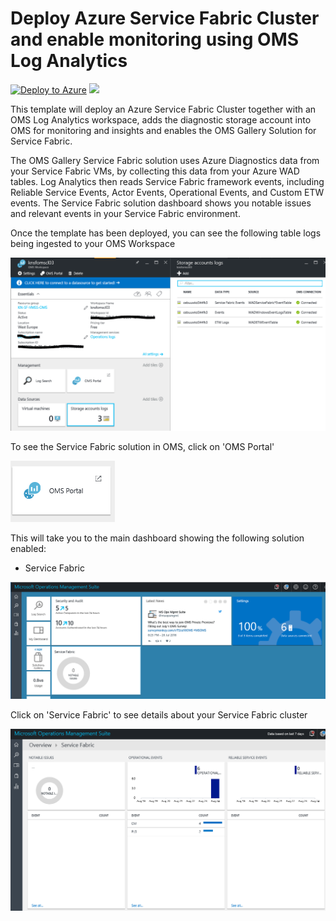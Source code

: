 # Deploy Azure Service Fabric Cluster and enable monitoring using OMS Log Analytics

[![Deploy to Azure](http://azuredeploy.net/deploybutton.png)](https://portal.azure.com/#create/Microsoft.Template/uri/https%3A%2F%2Fraw.githubusercontent.com%2Fazure%2Fazure-quickstart-templates%2Fmaster%2Fservice-fabric-oms%2F%2Fazuredeploy.json) 
<a href="http://armviz.io/#/?load=https%3A%2F%2Fraw.githubusercontent.com%2FAzure%2Fazure-quickstart-templates%2Fmaster%2Fservice-fabric-oms%2Fazuredeploy.json" target="_blank">
    <img src="http://armviz.io/visualizebutton.png"/>
</a>

This template will deploy an Azure Service Fabric Cluster together with an OMS Log Analytics workspace, adds the diagnostic storage account into OMS for monitoring and insights and enables the OMS Gallery Solution for Service Fabric. 

The OMS Gallery Service Fabric solution uses Azure Diagnostics data from your Service Fabric VMs, by collecting this data from your Azure WAD tables. 
Log Analytics then reads Service Fabric framework events, including Reliable Service Events, Actor Events, Operational Events, and Custom ETW events. 
The Service Fabric solution dashboard shows you notable issues and relevant events in your Service Fabric environment.

Once the template has been deployed, you can see the following table logs being ingested to your OMS Workspace

![all text](images/sflogs.png "OMS storage logs")

To see the Service Fabric solution in OMS, click on 'OMS Portal'

![all text](images/omsportal.png "OMS Portal")

This will take you to the main dashboard showing the following solution enabled:

* Service Fabric

![all text](images/oms.png "OMS")

Click on 'Service Fabric' to see details about your Service Fabric cluster

![all text](images/sf.png "Service Fabric")










